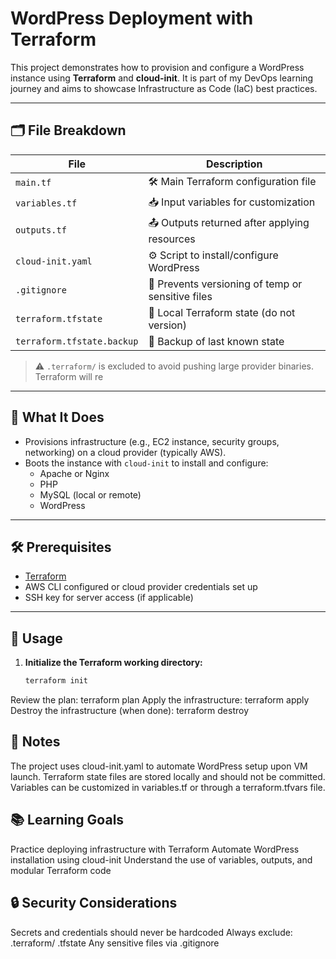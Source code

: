 # WordPress Deployment with Terraform

This project demonstrates how to provision and configure a WordPress instance using **Terraform** and **cloud-init**. It is part of my DevOps learning journey and aims to showcase Infrastructure as Code (IaC) best practices.

---

## 🗂️ File Breakdown

| File                        | Description                                      |
|----------------------------|--------------------------------------------------|
| `main.tf`                  | 🛠️  Main Terraform configuration file            |
| `variables.tf`             | 📥  Input variables for customization            |
| `outputs.tf`               | 📤  Outputs returned after applying resources    |
| `cloud-init.yaml`          | ⚙️  Script to install/configure WordPress        |
| `.gitignore`               | 🚫  Prevents versioning of temp or sensitive files |
| `terraform.tfstate`        | 📄  Local Terraform state (do not version)       |
| `terraform.tfstate.backup` | 🔄  Backup of last known state                   |


> ⚠️ `.terraform/` is excluded to avoid pushing large provider binaries. Terraform will re


---

## 🚀 What It Does

- Provisions infrastructure (e.g., EC2 instance, security groups, networking) on a cloud provider (typically AWS).
- Boots the instance with `cloud-init` to install and configure:
  - Apache or Nginx
  - PHP
  - MySQL (local or remote)
  - WordPress

---

## 🛠 Prerequisites

- [Terraform](https://www.terraform.io/downloads.html)
- AWS CLI configured or cloud provider credentials set up
- SSH key for server access (if applicable)

---

## 🔧 Usage

1. **Initialize the Terraform working directory:**

   ```bash
   terraform init
Review the plan:
terraform plan
Apply the infrastructure:
terraform apply
Destroy the infrastructure (when done):
terraform destroy


## 📄 Notes

The project uses cloud-init.yaml to automate WordPress setup upon VM launch.
Terraform state files are stored locally and should not be committed.
Variables can be customized in variables.tf or through a terraform.tfvars file.

## 📚  Learning Goals

Practice deploying infrastructure with Terraform
Automate WordPress installation using cloud-init
Understand the use of variables, outputs, and modular Terraform code

## 🔒 Security Considerations

Secrets and credentials should never be hardcoded
Always exclude:
.terraform/
.tfstate
Any sensitive files via .gitignore






















